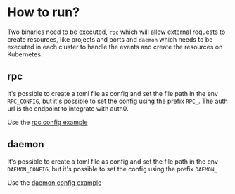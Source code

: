 # How to run?

Two binaries need to be executed, `rpc` which will allow external requests to create resources, like projects and ports and `daemon` which needs to be executed in each cluster to handle the events and create the resources on Kubernetes.

## rpc

It's possible to create a toml file as config and set the file path in the env `RPC_CONFIG`, but it's possible to set the config using the prefix `RPC_`. The auth url is the endpoint to integrate with auth0.

Use the [rpc config example](examples/config/rpc.toml)

## daemon

It's possible to create a toml file as config and set the file path in the env `DAEMON_CONFIG`, but it's possible to set the config using the prefix `DAEMON_`

Use the [daemon config example](examples/config/daemon.toml)

